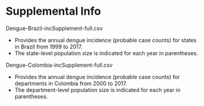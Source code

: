 # Supplemental Info

Dengue-Brazil-incSupplement-full.csv 
* Provides the annual dengue incidence (probable case counts) for states in Brazil from 1999 to 2017. 
* The state-level population size is indicated for each year in parentheses. 

Dengue-Colombia-incSupplement-full.csv 
* Provides the annual dengue incidence (probable case counts) for departments in Colombia from 2000 to 2017. 
* The department-level population size is indicated for each year in parentheses. 